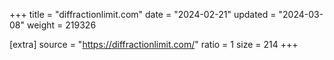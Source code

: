 +++
title = "diffractionlimit.com"
date = "2024-02-21"
updated = "2024-03-08"
weight = 219326

[extra]
source = "https://diffractionlimit.com/"
ratio = 1
size = 214
+++
